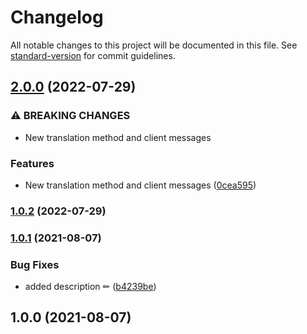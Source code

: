 # Changelog

All notable changes to this project will be documented in this file. See [standard-version](https://github.com/conventional-changelog/standard-version) for commit guidelines.

## [2.0.0](https://github.com/JebBarbas/firebase-error-translator/compare/v1.0.2...v2.0.0) (2022-07-29)


### ⚠ BREAKING CHANGES

* New translation method and client messages

### Features

* New translation method and client messages ([0cea595](https://github.com/JebBarbas/firebase-error-translator/commit/0cea5957491ed30e6ac3f709f1f517158504fa74))

### [1.0.2](https://github.com/JebBarbas/firebase-error-translator/compare/v1.0.1...v1.0.2) (2022-07-29)

### [1.0.1](https://github.com/JebBarbas/firebase-error-translator/compare/v1.0.0...v1.0.1) (2021-08-07)


### Bug Fixes

* added description ✏ ([b4239be](https://github.com/JebBarbas/firebase-error-translator/commit/b4239beeaceccdf6f7c53d391a89779837f05036))

## 1.0.0 (2021-08-07)
